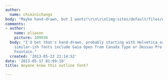```yaml
---
author:
  name: chiminichanga
body: "Maybe hand-drawn, but I wantz!\r\n\r\n[img:sites/default/files/old-images/images-1_5368.jpg]"
comments:
- author:
    name: eliason
    picture: 109936
  body: "I'd bet that's hand-drawn, probably starting with Helvetica or the like.\r\nSome
    similar-ish fonts include Gaia Open from Canada Type or Dessau Pro Plakat from
    Fountain."
  created: '2013-05-22 21:14:52'
date: '2013-05-17 01:09:10'
title: Anyone know this outline font?

---
```

